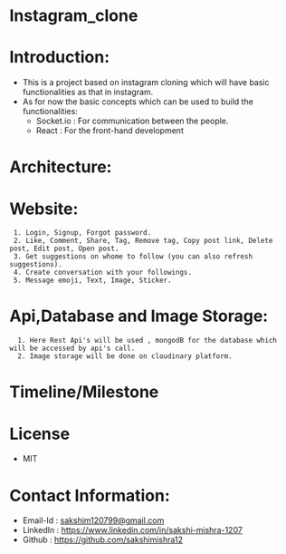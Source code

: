 # Instagram_clone

# Introduction:
 * This is a project based on instagram cloning which will have basic functionalities as that in instagram.
 * As for now the basic concepts which can be used to build the functionalities:
    * Socket.io : For communication between the people.
    * React : For the front-hand development
# Architecture:
  # Website:
     1. Login, Signup, Forgot password.
     2. Like, Comment, Share, Tag, Remove tag, Copy post link, Delete post, Edit post, Open post.
     3. Get suggestions on whome to follow (you can also refresh suggestions).
     4. Create conversation with your followings.
     5. Message emoji, Text, Image, Sticker.
  # Api,Database and Image Storage:
      1. Here Rest Api's will be used , mongodB for the database which will be accessed by api's call.
      2. Image storage will be done on cloudinary platform.
# Timeline/Milestone
# License
  - MIT
# Contact Information:
  * Email-Id : sakshim120799@gmail.com
  * LinkedIn : https://www.linkedin.com/in/sakshi-mishra-1207
  * Github :   https://github.com/sakshimishra12
